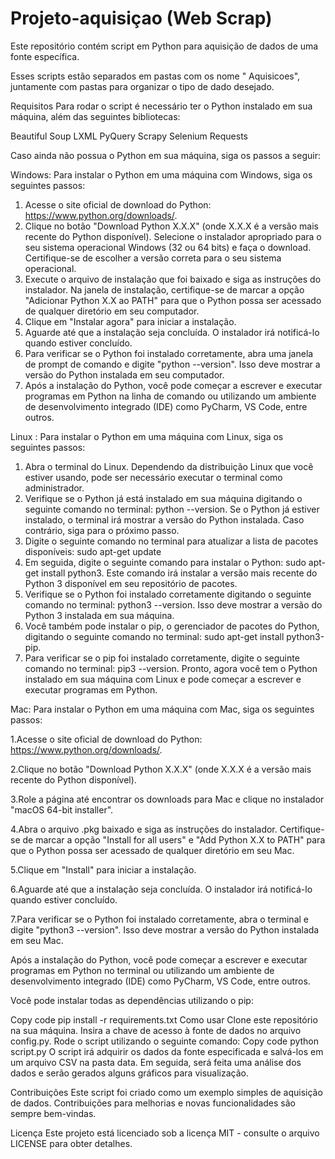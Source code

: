 # Projeto-aquisiçao (Web Scrap)


Este repositório contém script em Python para aquisição de dados de uma fonte específica.

Esses scripts estão separados em pastas com os nome " Aquisicoes", juntamente com pastas para organizar o tipo de dado desejado.

Requisitos
Para rodar o script é necessário ter o Python instalado em sua máquina, além das seguintes bibliotecas:

Beautiful Soup
LXML
PyQuery
Scrapy
Selenium
Requests

Caso ainda não possua o Python em sua máquina, siga os passos a seguir:

Windows: Para instalar o Python em uma máquina com Windows, siga os seguintes passos:
1. Acesse o site oficial de download do Python: https://www.python.org/downloads/.
2. Clique no botão "Download Python X.X.X" (onde X.X.X é a versão mais recente do Python disponível).
Selecione o instalador apropriado para o seu sistema operacional Windows (32 ou 64 bits) e faça o download. Certifique-se de escolher a versão correta para o seu sistema operacional.
3. Execute o arquivo de instalação que foi baixado e siga as instruções do instalador. Na janela de instalação, certifique-se de marcar a opção "Adicionar Python X.X ao PATH" para que o Python possa ser acessado de qualquer diretório em seu computador.
4. Clique em "Instalar agora" para iniciar a instalação.
5. Aguarde até que a instalação seja concluída. O instalador irá notificá-lo quando estiver concluído.
6. Para verificar se o Python foi instalado corretamente, abra uma janela de prompt de comando e digite "python --version". Isso deve mostrar a versão do Python instalada em seu computador.
7. Após a instalação do Python, você pode começar a escrever e executar programas em Python na linha de comando ou utilizando um ambiente de desenvolvimento integrado (IDE) como PyCharm, VS Code, entre outros.

Linux : Para instalar o Python em uma máquina com Linux, siga os seguintes passos:
1. Abra o terminal do Linux. Dependendo da distribuição Linux que você estiver usando, pode ser necessário executar o terminal como administrador.
2. Verifique se o Python já está instalado em sua máquina digitando o seguinte comando no terminal: python --version. Se o Python já estiver instalado, o terminal irá mostrar a versão do Python instalada. Caso contrário, siga para o próximo passo.
3. Digite o seguinte comando no terminal para atualizar a lista de pacotes disponíveis: sudo apt-get update
4. Em seguida, digite o seguinte comando para instalar o Python: sudo apt-get install python3. Este comando irá instalar a versão mais recente do Python 3 disponível em seu repositório de pacotes.
5. Verifique se o Python foi instalado corretamente digitando o seguinte comando no terminal: python3 --version. Isso deve mostrar a versão do Python 3 instalada em sua máquina.
6. Você também pode instalar o pip, o gerenciador de pacotes do Python, digitando o seguinte comando no terminal: sudo apt-get install python3-pip.
7. Para verificar se o pip foi instalado corretamente, digite o seguinte comando no terminal: pip3 --version.
Pronto, agora você tem o Python instalado em sua máquina com Linux e pode começar a escrever e executar programas em Python.

Mac: Para instalar o Python em uma máquina com Mac, siga os seguintes passos:

1.Acesse o site oficial de download do Python: https://www.python.org/downloads/.

2.Clique no botão "Download Python X.X.X" (onde X.X.X é a versão mais recente do Python disponível).

3.Role a página até encontrar os downloads para Mac e clique no instalador "macOS 64-bit installer".

4.Abra o arquivo .pkg baixado e siga as instruções do instalador. Certifique-se de marcar a opção "Install for all users" e "Add Python X.X to PATH" para que o Python possa ser acessado de qualquer diretório em seu Mac.

5.Clique em "Install" para iniciar a instalação.

6.Aguarde até que a instalação seja concluída. O instalador irá notificá-lo quando estiver concluído.

7.Para verificar se o Python foi instalado corretamente, abra o terminal e digite "python3 --version". Isso deve mostrar a versão do Python instalada em seu Mac.

Após a instalação do Python, você pode começar a escrever e executar programas em Python no terminal ou utilizando um ambiente de desenvolvimento integrado (IDE) como PyCharm, VS Code, entre outros.

Você pode instalar todas as dependências utilizando o pip:

Copy code
pip install -r requirements.txt
Como usar
Clone este repositório na sua máquina.
Insira a chave de acesso à fonte de dados no arquivo config.py.
Rode o script utilizando o seguinte comando:
Copy code
python script.py
O script irá adquirir os dados da fonte especificada e salvá-los em um arquivo CSV na pasta data. Em seguida, será feita uma análise dos dados e serão gerados alguns gráficos para visualização.

Contribuições
Este script foi criado como um exemplo simples de aquisição de dados. Contribuições para melhorias e novas funcionalidades são sempre bem-vindas.

Licença
Este projeto está licenciado sob a licença MIT - consulte o arquivo LICENSE para obter detalhes.
